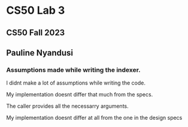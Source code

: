# CS50 Lab 3
## CS50 Fall 2023
## Pauline Nyandusi




### Assumptions made while writing the indexer.

I didnt make a lot of assumptions while writing the code. 

My implementation doesnt differ that much from the specs.

The caller provides all the necessarry arguments. 

My implementation doesnt differ at all from the one in the design specs











